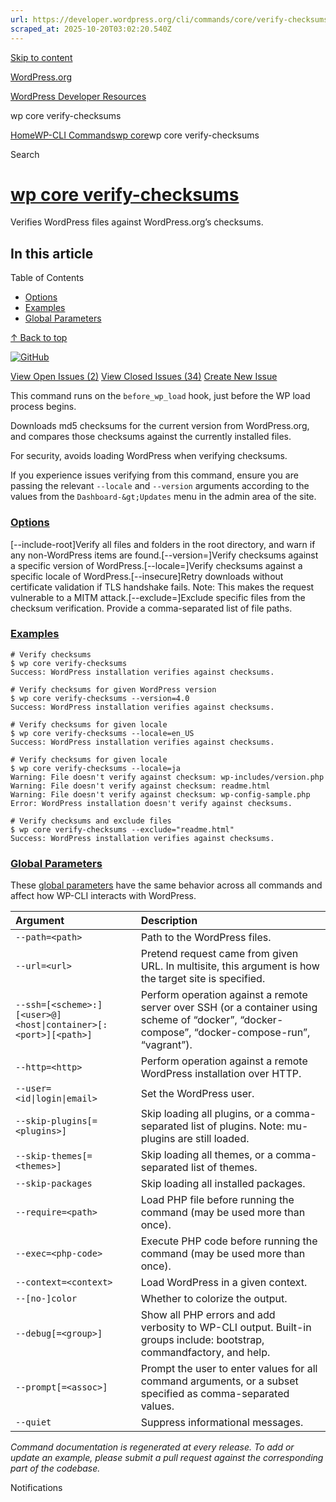 ```yaml
---
url: https://developer.wordpress.org/cli/commands/core/verify-checksums/
scraped_at: 2025-10-20T03:02:20.540Z
---
```


[Skip to content](https://developer.wordpress.org/cli/commands/core/verify-checksums/#wp--skip-link--target)

[WordPress.org](https://wordpress.org/)

[WordPress Developer Resources](https://developer.wordpress.org/)

wp core verify-checksums


[Home](https://developer.wordpress.org/)[WP-CLI Commands](https://developer.wordpress.org/cli/commands/)[wp core](https://developer.wordpress.org/cli/commands/core/)wp core verify-checksums

Search

# [wp core verify-checksums](https://developer.wordpress.org/cli/commands/core/verify-checksums/)

Verifies WordPress files against WordPress.org’s checksums.

## In this article

Table of Contents

- [Options](https://developer.wordpress.org/cli/commands/core/verify-checksums/#options)
- [Examples](https://developer.wordpress.org/cli/commands/core/verify-checksums/#examples)
- [Global Parameters](https://developer.wordpress.org/cli/commands/core/verify-checksums/#global-parameters)

[↑ Back to top](https://developer.wordpress.org/cli/commands/core/verify-checksums/#wp--skip-link--target)

[![GitHub](https://make.wordpress.org/cli/wp-content/plugins/wporg-cli/assets/images/github-mark.svg)](https://github.com/wp-cli/checksum-command)

[View Open Issues (2)](https://github.com/login?return_to=%2Fissues%3Fq%3Dlabel%3Acommand%3Acore-verify-checksums+sort%3Aupdated-desc+org%3Awp-cli+is%3Aopen) [View Closed Issues (34)](https://github.com/login?return_to=%2Fissues%3Fq%3Dlabel%3Acommand%3Acore-verify-checksums+sort%3Aupdated-desc+org%3Awp-cli+is%3Aclosed) [Create New Issue](https://github.com/wp-cli/checksum-command/issues/new)

This command runs on the `before_wp_load` hook, just before the WP load process begins.

Downloads md5 checksums for the current version from WordPress.org, and compares those checksums against the currently installed files.

For security, avoids loading WordPress when verifying checksums.

If you experience issues verifying from this command, ensure you are passing the relevant `--locale` and `--version` arguments according to the values from the `Dashboard-&gt;Updates` menu in the admin area of the site.

### [Options](https://developer.wordpress.org/cli/commands/core/verify-checksums/\#options)

\[--include-root\]Verify all files and folders in the root directory, and warn if any non-WordPress items are found.\[--version=<version>\]Verify checksums against a specific version of WordPress.\[--locale=<locale>\]Verify checksums against a specific locale of WordPress.\[--insecure\]Retry downloads without certificate validation if TLS handshake fails. Note: This makes the request vulnerable to a MITM attack.\[--exclude=<files>\]Exclude specific files from the checksum verification. Provide a comma-separated list of file paths.

### [Examples](https://developer.wordpress.org/cli/commands/core/verify-checksums/\#examples)

```
# Verify checksums
$ wp core verify-checksums
Success: WordPress installation verifies against checksums.

# Verify checksums for given WordPress version
$ wp core verify-checksums --version=4.0
Success: WordPress installation verifies against checksums.

# Verify checksums for given locale
$ wp core verify-checksums --locale=en_US
Success: WordPress installation verifies against checksums.

# Verify checksums for given locale
$ wp core verify-checksums --locale=ja
Warning: File doesn't verify against checksum: wp-includes/version.php
Warning: File doesn't verify against checksum: readme.html
Warning: File doesn't verify against checksum: wp-config-sample.php
Error: WordPress installation doesn't verify against checksums.

# Verify checksums and exclude files
$ wp core verify-checksums --exclude="readme.html"
Success: WordPress installation verifies against checksums.

```

### [Global Parameters](https://developer.wordpress.org/cli/commands/core/verify-checksums/\#global-parameters)

These [global parameters](https://make.wordpress.org/cli/handbook/config/) have the same behavior across all commands and affect how WP-CLI interacts with WordPress.

| **Argument** | **Description** |
| :-- | :-- |
| `--path=<path>` | Path to the WordPress files. |
| `--url=<url>` | Pretend request came from given URL. In multisite, this argument is how the target site is specified. |
| `--ssh=[<scheme>:][<user>@]<host\|container>[:<port>][<path>]` | Perform operation against a remote server over SSH (or a container using scheme of “docker”, “docker-compose”, “docker-compose-run”, “vagrant”). |
| `--http=<http>` | Perform operation against a remote WordPress installation over HTTP. |
| `--user=<id\|login\|email>` | Set the WordPress user. |
| `--skip-plugins[=<plugins>]` | Skip loading all plugins, or a comma-separated list of plugins. Note: mu-plugins are still loaded. |
| `--skip-themes[=<themes>]` | Skip loading all themes, or a comma-separated list of themes. |
| `--skip-packages` | Skip loading all installed packages. |
| `--require=<path>` | Load PHP file before running the command (may be used more than once). |
| `--exec=<php-code>` | Execute PHP code before running the command (may be used more than once). |
| `--context=<context>` | Load WordPress in a given context. |
| `--[no-]color` | Whether to colorize the output. |
| `--debug[=<group>]` | Show all PHP errors and add verbosity to WP-CLI output. Built-in groups include: bootstrap, commandfactory, and help. |
| `--prompt[=<assoc>]` | Prompt the user to enter values for all command arguments, or a subset specified as comma-separated values. |
| `--quiet` | Suppress informational messages. |

_Command documentation is regenerated at every release. To add or update an example, please submit a pull request against the corresponding part of the codebase._

Notifications